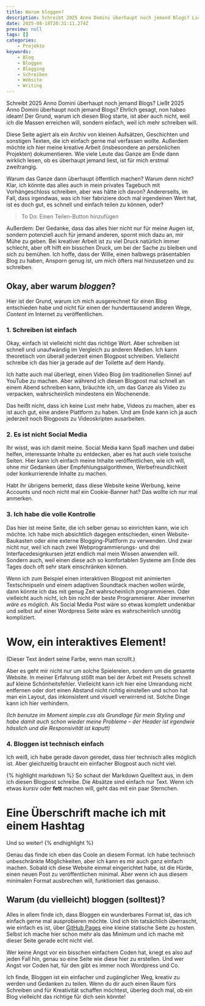 ```yaml
---
title: Warum bloggen?
description: Schreibt 2025 Anno Domini überhaupt noch jemand Blogs? Ließt 2025 Anno Domini überhaupt noch jemand Blogs?
date: 2025-08-18T20:31:11.274Z
preview: null
tags: []
categories:
    - Projekte
keywords:
    - Blog
    - Bloggen
    - Blogging
    - Schreiben
    - Website
    - Writing
---
```


Schreibt 2025 Anno Domini überhaupt noch jemand Blogs?
Ließt 2025 Anno Domini überhaupt noch jemand Blogs? 
Ehrlich gesagt, non habeo ideam! Der Grund, warum ich 
diesen Blog starte, ist aber auch nicht, weil ich die 
Massen erreichen will, sondern einfach, weil ich mehr 
schreiben will.

Diese Seite agiert als ein Archiv von kleinen Aufsätzen,
Geschichten und sonstigen Texten, die ich einfach gerne 
mal verfassen wollte. Außerdem möchte ich hier meine
kreative Arbeit (insbesondere an persönlichen 
Projekten) dokumentieren. Wie viele Leute das Ganze am 
Ende dann wirklich lesen, ob es überhaupt jemand liest,
ist für mich erstmal zweitrangig.

Warum das Ganze dann überhaupt öffentlich machen? Warum denn nicht? 
Klar, ich könnte das alles auch in mein privates Tagebuch mit 
Vorhängeschloss schreiben, aber was hätte ich davon? Andererseits, 
im Fall, dass irgendwas, was ich hier fabriziere doch mal irgendeinen 
Wert hat, ist es doch gut, es schnell und einfach teilen zu können, oder?

> To Do: Einen Teilen-Button hinzufügen

Außerdem: Der Gedanke, dass das alles hier nicht nur
für meine Augen ist, sondern potenziell auch für jemand
anderen, spornt mich dazu an, mir Mühe zu geben. Bei
kreativer Arbeit ist zu viel Druck natürlich immer schlecht,
aber oft hilft ein bisschen Druck, um bei der Sache zu
bleiben und sich zu bemühen. Ich hoffe, dass der Wille,
einen halbwegs präsentablen Blog zu haben, Ansporn genug
ist, um mich öfters mal hinzusetzen und zu schreiben.

## Okay, aber warum *bloggen*?

Hier ist der Grund, warum ich mich ausgerechnet für einen
Blog entschieden habe und nicht für einen der 
hunderttausend anderen Wege, *Content* im Internet zu
veröffentlichen.

### 1. Schreiben ist einfach

Okay, einfach ist vielleicht nicht das richtige Wort. Aber
schreiben ist schnell und unaufwändig im Vergleich zu 
anderen Medien. Ich kann theoretisch von überall jederzeit
einen Blogpost schreiben. Vielleicht schreibe ich das hier
ja gerade auf der Toilette auf dem Handy.

Ich hatte auch mal überlegt, einen Video
Blog (im traditionellen Sinne) auf YouTube zu machen.
Aber während ich diesen Blogpost mal schnell an einem Abend
schreiben kann, bräuchte ich, um das Ganze als Video zu
verpacken, wahrscheinlich mindestens ein Wochenende.

Das heißt nicht, dass ich keine Lust mehr habe, Videos
zu machen, aber es ist auch gut, eine andere Plattform zu
haben. Und am Ende kann ich ja auch jederzeit noch Blogposts
zu Videoskripten ausarbeiten.

### 2. Es ist nicht Social Media

Ihr wisst, was ich damit meine. Social Media kann Spaß machen
und dabei helfen, interessante Inhalte zu entdecken, aber es 
hat auch viele toxische Seiten. Hier kann ich einfach meine
Inhalte veröffentlichen, wie ich will, ohne mir Gedanken über
Empfehlungsalgorithmen, Werbefreundlichkeit oder konkurrierende
Inhalte zu machen.

Habt ihr übrigens bemerkt, dass diese Website keine Werbung, 
keine Accounts und noch nicht mal ein Cookie-Banner hat? Das
wollte ich nur mal anmerken.

### 3. Ich habe die volle Kontrolle

Das hier ist meine Seite, die ich selber genau so einrichten 
kann, wie ich möchte. Ich habe mich absichtlich dagegen 
entschieden, einen Website-Baukasten oder eine externe 
Blogging-Plattform zu verwenden. Und zwar nicht nur, weil
ich nach zwei Webprogrammierungs- und drei Interfacedesignkursen
jetzt endlich mal mein Wissen anwenden will. Sondern auch,
weil einen diese ach so komfortablen Systeme am Ende des Tages
doch oft sehr stark einschränken können.

Wenn ich zum Beispiel einen interaktiven Blogpost mit animierten
Textschnipseln und einem adaptiven Soundtack machen wollen würde,
dann könnte ich das mit genug Zeit wahrscheinlich programmieren.
Oder vielleicht auch nicht, ich bin nicht der beste Programmierer.
Aber immerhin *wäre es möglich*. Als Social Media Post wäre so etwas
komplett undenkbar und selbst auf einer Wordpress Seite wäre es
wahrscheinlich unnötig kompliziert.

<h1 id="scrollText">Wow, ein interaktives Element!</h1>

(Dieser Text ändert seine Farbe, wenn man scrollt.)

Aber es geht mir nicht nur um solche Spielereien, sondern
um die gesamte Website. In meiner Erfahrung stößt man bei der
Arbeit mit Presets schnell auf kleine Schönheitsfehler.
Vielleicht kann ich hier eine Umrandung nicht entfernen oder
dort einen Abstand nicht richtig einstellen und schon hat
man ein Layout, das inkonsistent und visuell verwirrend ist.
Solche Dinge kann ich hier verhindern. 

*(Ich benutze im Moment simple.css als Grundlage für mein
Styling und habe damit auch schon wieder meine Probleme –
der Header ist irgendwie hässlich und die Responsivität ist 
kaputt)*

### 4. Bloggen ist technisch einfach

Ich weiß, ich habe gerade davon geredet, dass hier technisch
alles möglich ist. Aber gleichzeitig braucht ein einfacher Blogpost
auch nicht viel.

{% highlight markdown %}
So schaut der Markdown Quelltext aus, 
in dem ich diesen Blogpost schreibe.
Die Absätze sind einfach nur Text. 
Wenn ich etwas *kursiv* oder **fett** 
machen will, geht das mit ein paar Sternchen.

# Eine Überschrift mache ich mit einem Hashtag

Und so weiter!
{% endhighlight %}

Genau das finde ich eben das Coole an diesem Format.
Ich habe technisch unbeschränkte Möglichkeiten, aber
ich kann es mir auch ganz einfach machen. Sobald ich 
diese Website einmal eingerichtet habe, ist die Hürde,
einen neuen Post zu veröffentlichen minimal. Aber wenn
ich aus diesem minimalen Format ausbrechen will, 
funktioniert das genauso.

## Warum (du vielleicht) bloggen (solltest)?

Alles in allem finde ich, dass Bloggen ein wunderbares
Format ist, das ich einfach gerne mal ausprobieren möchte.
Und ich bin tatsächlich überrascht, wie einfach es ist,
über [GitHub Pages](https://docs.github.com/de/pages) eine
kleine statische Seite zu hosten. Selbst ich mache hier
schon mehr als das Minimum und ich mache mit dieser Seite
gerade echt nicht viel.

Wer keine Angst vor ein bisschen einfachem Coden hat, 
kriegt es also auf jeden Fall hin, genau so eine Seite 
wie diese hier zu erstellen. Und wer Angst vor Coden hat,
für den gibt es immer noch Wordpress und Co. 

Ich finde, Bloggen ist ein einfacher und zugänglicher Weg,
kreativ zu werden und Gedanken zu teilen. Wenn du dir auch
einen Raum fürs Schreiben und für Kreativität schaffen möchtest,
überleg doch mal, ob ein Blog vielleicht das richtige für dich
sein könnte!

<script>
const text = document.getElementById("scrollText");

window.addEventListener("scroll", () => {
    const scrollTop = window.scrollY;
    const docHeight = document.body.scrollHeight - window.innerHeight;
    const scrollPercent = scrollTop / docHeight;

    // Farbe anhand des Scrollfortschritts berechnen (HSL-Farbkreis)
    const hue = scrollPercent * 10 * 360;
    text.style.color = `hsl(${hue}, 80%, 60%)`;
});
</script>
